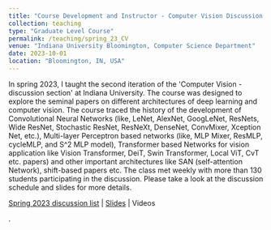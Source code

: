 ```yaml
---
title: "Course Development and Instructor - Computer Vision Discussion Section"
collection: teaching
type: "Graduate Level Course"
permalink: /teaching/spring_23_CV
venue: "Indiana University Bloomington, Computer Science Department"
date: 2023-10-01
location: "Bloomington, IN, USA"
---
```


In spring 2023, I taught the second iteration of the 'Computer Vision - discussion section' at Indiana University. The course was designed to explore the seminal papers on different architectures of deep learning and computer vision.  The course traced the history of the development of Convolutional Neural Networks (like, LeNet, AlexNet, GoogLeNet, ResNets, Wide ResNet, Stochastic ResNet, ResNeXt, DenseNet, ConvMixer, Xception Net, etc.), Multi-layer Perceptron based networks (like, MLP Mixer, ResMLP, cycleMLP, and S^2 MLP model), Transformer based Networks for vision application like Vision Transformer, DeiT, Swin Transformer, Local ViT, CvT etc. papers) and other important architectures like SAN (self-attention Network), shift-based papers etc. The class met weekly with more than 130 students participating in the discussion. Please take a look at the discussion schedule and slides for more details.  


[Spring 2023 discussion list](https://vkvats.github.io/files/B657-Discussion-Spring23.pdf) | [Slides](https://drive.google.com/drive/folders/1NM3sf78nHQWDuvTeW9pzujgO4wAFmvrE?usp=sharing) | Videos

.
